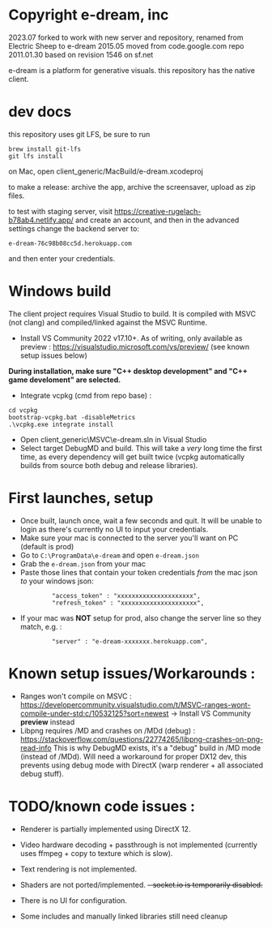 Copyright e-dream, inc
======================

2023.07     forked to work with new server and repository, renamed from Electric Sheep to e-dream
2015.05     moved from code.google.com repo
2011.01.30  based on revision 1546 on sf.net

e-dream is a platform for generative visuals.
this repository has the native client.

dev docs
========

this repository uses git LFS, be sure to run

    brew install git-lfs
    git lfs install

on Mac, open client_generic/MacBuild/e-dream.xcodeproj

to make a release: archive the app, archive the screensaver, upload as zip files.

to test with staging server, visit
https://creative-rugelach-b78ab4.netlify.app/ and create an account,
and then in the advanced settings change the backend server to:

    e-dream-76c98b08cc5d.herokuapp.com

and then enter your credentials.

Windows build
=============

The client project requires Visual Studio to build. It is compiled with MSVC (not clang) and compiled/linked against the MSVC Runtime. 

- Install VS Community 2022 v17.10+. As of writing, only available as preview : https://visualstudio.microsoft.com/vs/preview/ (see known setup issues below)

**During installation, make sure "C++ desktop development" and "C++ game develoment" are selected.**

- Integrate vcpkg (cmd from repo base) :

```
cd vcpkg
bootstrap-vcpkg.bat -disableMetrics
.\vcpkg.exe integrate install
``` 

- Open client_generic\MSVC\e-dream.sln in Visual Studio
- Select target DebugMD and build. This will take a *very* long time the first time, as every dependency will get built twice (vcpkg automatically builds from source both debug and release libraries).

First launches, setup
===

- Once built, launch once, wait a few seconds and quit. It will be unable  to login as there's currently no UI to input your credentials.
- Make sure your mac is connected to the server you'll want on PC (default is prod)
- Go to `C:\ProgramData\e-dream` and open `e-dream.json`
- Grab the `e-dream.json` from your mac
- Paste those lines that contain your token credentials *from* the mac json *to* your windows json: 

```
            "access_token" : "xxxxxxxxxxxxxxxxxxxxx",
            "refresh_token" : "xxxxxxxxxxxxxxxxxxxxx",
```
- If your mac was **NOT** setup for prod, also change the server line so they match, e.g. : 

```
            "server" : "e-dream-xxxxxxx.herokuapp.com",
```  

Known setup issues/Workarounds : 
===

- Ranges won't compile on MSVC : https://developercommunity.visualstudio.com/t/MSVC-ranges-wont-compile-under-std:c/10532125?sort=newest
-> Install VS Community **preview** instead
- Libpng requires /MD and crashes on /MDd (debug) : https://stackoverflow.com/questions/22774265/libpng-crashes-on-png-read-info
This is why DebugMD exists, it's a "debug" build in /MD mode (instead of /MDd). Will need a workaround for proper DX12 dev, this prevents using debug mode with DirectX (warp renderer + all associated debug stuff).

TODO/known code issues : 
===

- Renderer is partially implemented using DirectX 12.
- Video hardware decoding + passthrough is not implemented (currently uses ffmpeg + copy to texture which is slow).
- Text rendering is not implemented. 
- Shaders are not ported/implemented.
~~- socket.io is temporarily disabled.~~
- There is no UI for configuration.

- Some includes and manually linked libraries still need cleanup